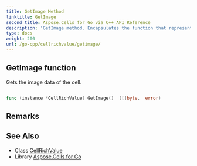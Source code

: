 ```yaml
---
title: GetImage Method 
linktitle: GetImage
second_title: Aspose.Cells for Go via C++ API Reference
description: 'GetImage method. Encapsulates the function that represents getimage in Go.'
type: docs
weight: 200
url: /go-cpp/cellrichvalue/getimage/
---
```


## GetImage function

Gets the image data of the cell.

```go

func (instance *CellRichValue) GetImage()  ([]byte,  error) 

```

## Remarks


## See Also

* Class [CellRichValue](../)
* Library [Aspose.Cells for Go](../../)
